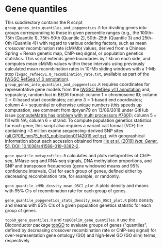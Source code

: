 # Gene quantiles

This subdirectory contains the R script `group_genes_into_quantiles_and_popgenetics.R` for dividing genes into groups corresponding to those in given percentile ranges (e.g., the 100th–75th (Quantile 1), 75th–50th (Quantile 2), 50th–25th (Quantile 3) and 25th–0th (Quantile 4)) with regard to various ordering factors, such as mean crossover recombination rate (cM/Mb) values, derived from a Chinese Spring × Renan genetic map, ChIP-seq signal, or population genetics statistics.
This script extends gene boundaries by 1 kb on each side, and computes mean cM/Mb values within these intervals using previously calculated mean recombination rates in 10-Mb sliding windows with a 1-Mb step (`iwgsc_refseqv1.0_recombination_rate.txt`, available as part of the [IWGSC RefSeq v1.0 annotation](https://urgi.versailles.inra.fr/download/iwgsc/IWGSC_RefSeq_Annotations/v1.0/)).
`group_genes_into_quantiles_and_popgenetics.R` requires coordinates for representative gene models from the [IWGSC RefSeq v1.1 annotation](https://urgi.versailles.inra.fr/download/iwgsc/IWGSC_RefSeq_Annotations/v1.1/) and, separately, random loci in BED6 format: column 1 = chromosome ID; column 2 = 0-based start coordinates; column 3 = 1-based end coordinates; column 4 = sequential or otherwise unique numbers (this speeds up computation; see comment from dpryan79 on 13/09/2018 under GitHub issue [computeMatrix has problem with multi processors #760](https://github.com/deeptools/deepTools/issues/760)]); column 5 = fill with NA; column 6 = strand.
To compute population genetics statistics for each gene, this script also requires a variant call format (VCF) file containing ~3 million exome sequencing-derived SNP sites ([all.GP08_mm75_het3_publication01142019.vcf.gz](http://wheatgenomics.plantpath.ksu.edu/1000EC/)), with geographical information about each accession obtained from [He et al. (2019) *Nat. Genet.* **51**. DOI: 10.1038/s41588-019-0382-2](https://www.nature.com/articles/s41588-019-0382-2).

`gene_quantile_metaprofiles.R` calculates and plots metaprofiles of ChIP-seq, MNase-seq and RNA-seq signals, DNA methylation proportions, and SNP and transposon frequencies (gene windowed means and 95% confidence intervals, CIs) for each group of genes, defined either by decreasing recombination rate, for example, or randomly.

`gene_quantile_cMMb_density_mean_95CI_plot.R` plots density and means with 95% CIs of recombination rate for each group of genes.

`gene_quantile_popgenetics_stats_density_mean_95CI_plot.R` plots density and means with 95% CIs of a given population genetics statistic for each group of genes.

`topGO_gene_quantiles.R` and `topGOslim_gene_quantiles.R` use the Bioconductor package [topGO](https://bioconductor.org/packages/release/bioc/html/topGO.html) to evaluate groups of genes ("quantiles", defined by decreasing crossover recombination rate or ChIP-seq signal) for over-representation gene ontology (GO) and high-level GO (GO slim) terms, respectively.
